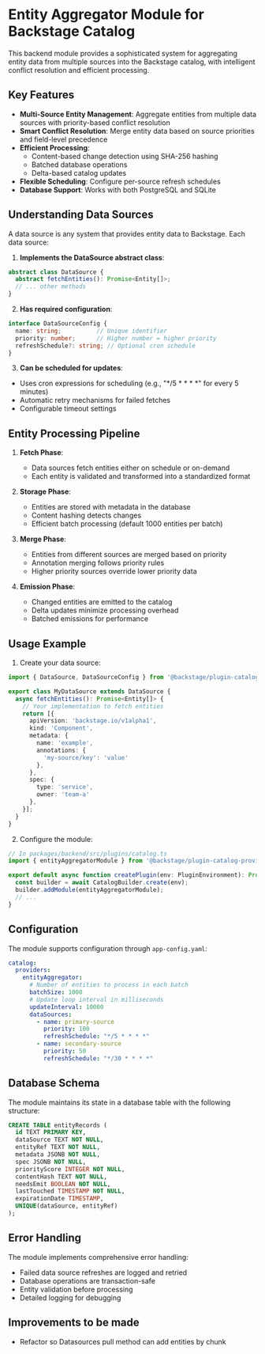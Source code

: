 # Entity Aggregator Module for Backstage Catalog

This backend module provides a sophisticated system for aggregating entity data from multiple sources into the Backstage catalog, with intelligent conflict resolution and efficient processing.

## Key Features

- **Multi-Source Entity Management**: Aggregate entities from multiple data sources with priority-based conflict resolution
- **Smart Conflict Resolution**: Merge entity data based on source priorities and field-level precedence
- **Efficient Processing**: 
  - Content-based change detection using SHA-256 hashing
  - Batched database operations
  - Delta-based catalog updates
- **Flexible Scheduling**: Configure per-source refresh schedules
- **Database Support**: Works with both PostgreSQL and SQLite

## Understanding Data Sources

A data source is any system that provides entity data to Backstage. Each data source:

1. **Implements the DataSource abstract class**:
```typescript
abstract class DataSource {
  abstract fetchEntities(): Promise<Entity[]>;
  // ... other methods
}
```

2. **Has required configuration**:
```typescript
interface DataSourceConfig {
  name: string;          // Unique identifier
  priority: number;      // Higher number = higher priority
  refreshSchedule?: string; // Optional cron schedule
}
```

3. **Can be scheduled for updates**:
- Uses cron expressions for scheduling (e.g., "*/5 * * * *" for every 5 minutes)
- Automatic retry mechanisms for failed fetches
- Configurable timeout settings

## Entity Processing Pipeline

1. **Fetch Phase**:
   - Data sources fetch entities either on schedule or on-demand
   - Each entity is validated and transformed into a standardized format

2. **Storage Phase**:
   - Entities are stored with metadata in the database
   - Content hashing detects changes
   - Efficient batch processing (default 1000 entities per batch)

3. **Merge Phase**:
   - Entities from different sources are merged based on priority
   - Annotation merging follows priority rules
   - Higher priority sources override lower priority data

4. **Emission Phase**:
   - Changed entities are emitted to the catalog
   - Delta updates minimize processing overhead
   - Batched emissions for performance

## Usage Example

1. Create your data source:

```typescript
import { DataSource, DataSourceConfig } from '@backstage/plugin-catalog-provider-backend-module-entity-aggregator';

export class MyDataSource extends DataSource {
  async fetchEntities(): Promise<Entity[]> {
    // Your implementation to fetch entities
    return [{
      apiVersion: 'backstage.io/v1alpha1',
      kind: 'Component',
      metadata: {
        name: 'example',
        annotations: {
          'my-source/key': 'value'
        },
      },
      spec: {
        type: 'service',
        owner: 'team-a'
      },
    }];
  }
}
```

2. Configure the module:

```typescript
// In packages/backend/src/plugins/catalog.ts
import { entityAggregatorModule } from '@backstage/plugin-catalog-provider-backend-module-entity-aggregator';

export default async function createPlugin(env: PluginEnvironment): Promise<Router> {
  const builder = await CatalogBuilder.create(env);
  builder.addModule(entityAggregatorModule);
  // ...
}
```

## Configuration

The module supports configuration through `app-config.yaml`:

```yaml
catalog:
  providers:
    entityAggregator:
      # Number of entities to process in each batch
      batchSize: 1000
      # Update loop interval in milliseconds
      updateInterval: 10000
      dataSources:
        - name: primary-source
          priority: 100
          refreshSchedule: "*/5 * * * *"
        - name: secondary-source
          priority: 50
          refreshSchedule: "*/30 * * * *"
```

## Database Schema

The module maintains its state in a database table with the following structure:

```sql
CREATE TABLE entityRecords (
  id TEXT PRIMARY KEY,
  dataSource TEXT NOT NULL,
  entityRef TEXT NOT NULL,
  metadata JSONB NOT NULL,
  spec JSONB NOT NULL,
  priorityScore INTEGER NOT NULL,
  contentHash TEXT NOT NULL,
  needsEmit BOOLEAN NOT NULL,
  lastTouched TIMESTAMP NOT NULL,
  expirationDate TIMESTAMP,
  UNIQUE(dataSource, entityRef)
);
```

## Error Handling

The module implements comprehensive error handling:
- Failed data source refreshes are logged and retried
- Database operations are transaction-safe
- Entity validation before processing
- Detailed logging for debugging


## Improvements to be made 
- Refactor so Datasources pull method can add entities by chunk